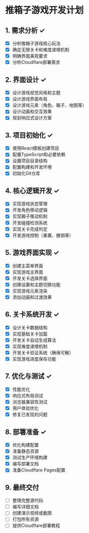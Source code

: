 # 推箱子游戏开发计划

## 1. 需求分析 ✓
- [x] 分析推箱子游戏核心玩法
- [x] 确定无限关卡和难度递增机制
- [x] 明确界面美观要求
- [x] 分析Cloudflare部署需求

## 2. 界面设计 ✓
- [x] 设计游戏视觉风格和主题
- [x] 设计游戏界面布局
- [x] 设计游戏元素（角色、箱子、地图等）
- [x] 设计动画和交互效果
- [x] 规划响应式设计方案

## 3. 项目初始化 ✓
- [x] 使用React模板创建项目
- [x] 配置TypeScript和必要依赖
- [x] 设置项目目录结构
- [x] 配置构建和开发环境
- [x] 初始化Git仓库

## 4. 核心逻辑开发 ✓
- [x] 实现游戏状态管理
- [x] 开发角色移动逻辑
- [x] 实现箱子推动机制
- [x] 开发碰撞检测系统
- [x] 实现关卡完成判定
- [x] 开发游戏控制（重置、撤销等）

## 5. 游戏界面实现 ✓
- [x] 创建主菜单界面
- [x] 实现游戏主界面
- [x] 开发关卡选择界面
- [x] 创建设置和主题切换功能
- [x] 实现游戏元素渲染
- [x] 添加动画和过渡效果

## 6. 关卡系统开发 ✓
- [x] 设计关卡数据结构
- [x] 实现基础关卡加载
- [x] 开发关卡自动生成算法
- [x] 实现难度递增机制
- [x] 开发关卡验证系统（确保可解）
- [x] 实现游戏进度保存功能

## 7. 优化与测试 ✓
- [x] 性能优化
- [x] 响应式布局测试
- [x] 浏览器兼容性测试
- [x] 用户体验优化
- [x] 修复已发现的问题

## 8. 部署准备 ✓
- [x] 优化构建配置
- [x] 准备静态资源
- [x] 测试生产环境构建
- [x] 编写部署文档
- [x] 准备Cloudflare Pages配置

## 9. 最终交付
- [ ] 整理完整源代码
- [ ] 编写详细文档
- [ ] 创建演示视频或截图
- [ ] 打包所有资源
- [ ] 提供Cloudflare部署教程

